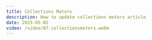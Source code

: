 ```yaml
---
title: Collections Motors
description: How to update collections motors article
date: 2025-05-02
video: /video/07.collectionsmotors.webm
---
```


